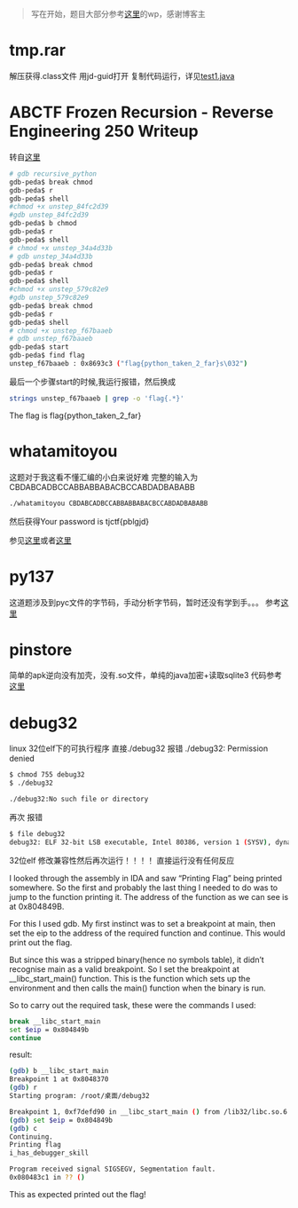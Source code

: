 > 写在开始，题目大部分参考[这里](http://hebin.me/2017/09/01/%E8%A5%BF%E6%99%AE%E5%AE%9E%E9%AA%8C%E5%90%A7ctf%E8%A7%A3%E9%A2%98writeup%E5%A4%A7%E5%85%A8/)的wp，感谢博客主

# tmp.rar
解压获得.class文件 用jd-guid打开
复制代码运行，详见[test1.java](\code\test1.java)

# ABCTF Frozen Recursion - Reverse Engineering 250 Writeup
转自[这里](http://maroueneboubakri.blogspot.com/2016/07/abctf-frozen-recursion-reverse.html)
```bash
# gdb recursive_python
gdb-peda$ break chmod
gdb-peda$ r
gdb-peda$ shell
#chmod +x unstep_84fc2d39
#gdb unstep_84fc2d39
gdb-peda$ b chmod
gdb-peda$ r
gdb-peda$ shell
# chmod +x unstep_34a4d33b
# gdb unstep_34a4d33b
gdb-peda$ break chmod
gdb-peda$ r
gdb-peda$ shell
#chmod +x unstep_579c82e9
#gdb unstep_579c82e9
gdb-peda$ break chmod
gdb-peda$ r
gdb-peda$ shell
# chmod +x unstep_f67baaeb
# gdb unstep_f67baaeb
gdb-peda$ start
gdb-peda$ find flag
unstep_f67baaeb : 0x8693c3 ("flag{python_taken_2_far}s\032")
```
最后一个步骤start的时候,我运行报错，然后换成
```bash
strings unstep_f67baaeb | grep -o 'flag{.*}'
```
The flag is flag{python_taken_2_far}

# whatamitoyou

这题对于我这看不懂汇编的小白来说好难
完整的输入为CBDABCADBCCABBABBABACBCCABDADBABABB
```bash
./whatamitoyou CBDABCADBCCABBABBABACBCCABDADBABABB
```
然后获得Your password is tjctf{pblgjd}

参见[这里](https://blog.csdn.net/wangtiankuo/article/details/80716782)或者[这里](http://sibears.ru/labs/TJCTF-2016-whatamitoyou/)


# py137
这道题涉及到pyc文件的字节码，手动分析字节码，暂时还没有学到手。。。
参考[这里](http://hebin.me/2018/01/24/%E8%A5%BF%E6%99%AEctf-py137/)

# pinstore

简单的apk逆向没有加壳，没有.so文件，单纯的java加密+读取sqlite3
代码参考[这里](\code\depinstorre.java)

# debug32
linux 32位elf下的可执行程序 
直接./debug32 报错 ./debug32: Permission denied
```bash
$ chmod 755 debug32
$ ./debug32

./debug32:No such file or directory
```
再次 报错
```bash
$ file debug32 
debug32: ELF 32-bit LSB executable, Intel 80386, version 1 (SYSV), dynamically linked, interpreter /lib/ld-linux.so.2, for GNU/Linux 2.6.32, BuildID[sha1]=46b87dea3b50c74ec8cde885ccc9a4d9e5e260f3, stripped
```
32位elf 修改兼容性然后再次运行！！！！
直接运行没有任何反应

I looked through the assembly in IDA and saw “Printing Flag” being printed somewhere.
So the first and probably the last thing I needed to do was to jump to the function printing it. The address of the function as we can see is at 0x804849B.

For this I used gdb. My first instinct was to set a breakpoint at main, then set the eip to the address of the required function and continue. This would print out the flag.

But since this was a stripped binary(hence no symbols table), it didn’t recognise main as a valid breakpoint. So I set the breakpoint at __libc_start_main() function. This is the function which sets up the environment and then calls the main() function when the binary is run.

So to carry out the required task, these were the commands I used:
```bash
break __libc_start_main
set $eip = 0x804849b
continue
```
result:
```bash
(gdb) b __libc_start_main
Breakpoint 1 at 0x8048370
(gdb) r
Starting program: /root/桌面/debug32 

Breakpoint 1, 0xf7defd90 in __libc_start_main () from /lib32/libc.so.6
(gdb) set $eip = 0x804849b
(gdb) c
Continuing.
Printing flag
i_has_debugger_skill

Program received signal SIGSEGV, Segmentation fault.
0x080483c1 in ?? ()

```
This as expected printed out the flag!
